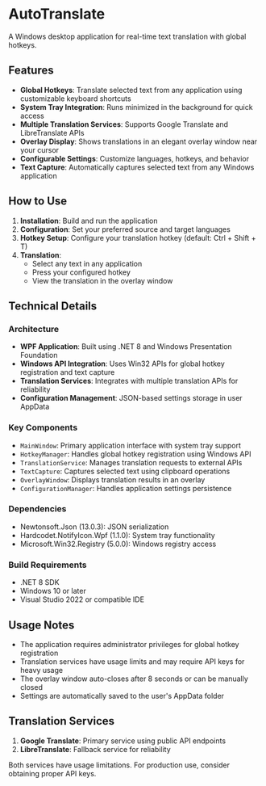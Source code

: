 # AutoTranslate

A Windows desktop application for real-time text translation with global hotkeys.

## Features

- **Global Hotkeys**: Translate selected text from any application using customizable keyboard shortcuts
- **System Tray Integration**: Runs minimized in the background for quick access
- **Multiple Translation Services**: Supports Google Translate and LibreTranslate APIs
- **Overlay Display**: Shows translations in an elegant overlay window near your cursor
- **Configurable Settings**: Customize languages, hotkeys, and behavior
- **Text Capture**: Automatically captures selected text from any Windows application

## How to Use

1. **Installation**: Build and run the application
2. **Configuration**: Set your preferred source and target languages
3. **Hotkey Setup**: Configure your translation hotkey (default: Ctrl + Shift + T)
4. **Translation**: 
   - Select any text in any application
   - Press your configured hotkey
   - View the translation in the overlay window

## Technical Details

### Architecture

- **WPF Application**: Built using .NET 8 and Windows Presentation Foundation
- **Windows API Integration**: Uses Win32 APIs for global hotkey registration and text capture
- **Translation Services**: Integrates with multiple translation APIs for reliability
- **Configuration Management**: JSON-based settings storage in user AppData

### Key Components

- `MainWindow`: Primary application interface with system tray support
- `HotkeyManager`: Handles global hotkey registration using Windows API
- `TranslationService`: Manages translation requests to external APIs
- `TextCapture`: Captures selected text using clipboard operations
- `OverlayWindow`: Displays translation results in an overlay
- `ConfigurationManager`: Handles application settings persistence

### Dependencies

- Newtonsoft.Json (13.0.3): JSON serialization
- Hardcodet.NotifyIcon.Wpf (1.1.0): System tray functionality
- Microsoft.Win32.Registry (5.0.0): Windows registry access

### Build Requirements

- .NET 8 SDK
- Windows 10 or later
- Visual Studio 2022 or compatible IDE

## Usage Notes

- The application requires administrator privileges for global hotkey registration
- Translation services have usage limits and may require API keys for heavy usage
- The overlay window auto-closes after 8 seconds or can be manually closed
- Settings are automatically saved to the user's AppData folder

## Translation Services

1. **Google Translate**: Primary service using public API endpoints
2. **LibreTranslate**: Fallback service for reliability

Both services have usage limitations. For production use, consider obtaining proper API keys.